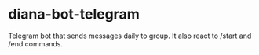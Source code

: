 # diana-bot-telegram
Telegram bot that sends messages daily to group.
It also react to /start and /end commands.